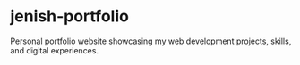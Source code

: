 # jenish-portfolio
Personal portfolio website showcasing my web development projects, skills, and digital experiences.
